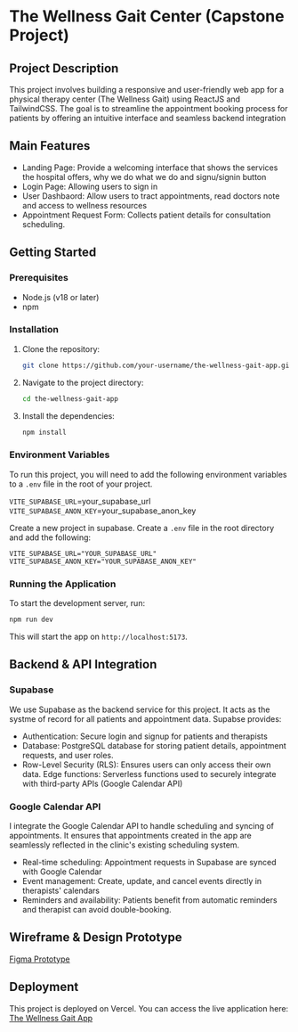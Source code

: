 # The Wellness Gait Center (Capstone Project)

## Project Description

This project involves building a responsive and user-friendly web app for a physical therapy center (The Wellness Gait) using ReactJS and TailwindCSS. The goal is to streamline the appointment booking process for patients by offering an intuitive interface and seamless backend integration

## Main Features

- Landing Page: Provide a welcoming interface that shows the services the hospital offers, why we do what we do and signu/signin button
- Login Page: Allowing users to sign in
- User Dashbaord: Allow users to tract appointments, read doctors note and access to wellness resources
- Appointment Request Form: Collects patient details for consultation scheduling.

## Getting Started

### Prerequisites

- Node.js (v18 or later)
- npm

### Installation

1. Clone the repository:
   ```bash
   git clone https://github.com/your-username/the-wellness-gait-app.git
   ```
2. Navigate to the project directory:
   ```bash
   cd the-wellness-gait-app
   ```
3. Install the dependencies:
   ```bash
   npm install
   ```

### Environment Variables

To run this project, you will need to add the following environment variables to a `.env` file in the root of your project.

`VITE_SUPABASE_URL`=your_supabase_url
`VITE_SUPABASE_ANON_KEY`=your_supabase_anon_key

Create a new project in supabase. Create a `.env` file in the root directory and add the following:

```
VITE_SUPABASE_URL="YOUR_SUPABASE_URL"
VITE_SUPABASE_ANON_KEY="YOUR_SUPABASE_ANON_KEY"
```

### Running the Application

To start the development server, run:

```bash
npm run dev
```

This will start the app on `http://localhost:5173`.

## Backend & API Integration

### Supabase

We use Supabase as the backend service for this project. It acts as the systme of record for all patients and appointment data. Supabse provides:

- Authentication: Secure login and signup for patients and therapists
- Database: PostgreSQL database for storing patient details, appointment requests, and user roles.
- Row-Level Security (RLS): Ensures users can only access their own data.
  Edge functions: Serverless functions used to securely integrate with third-party APIs (Google Calendar API)

### Google Calendar API

I integrate the Google Calendar API to handle scheduling and syncing of appointments. It ensures that appointments created in the app are seamlessly reflected in the clinic's existing scheduling system.

- Real-time scheduling: Appointment requests in Supabase are synced with Google Calendar
- Event management: Create, update, and cancel events directly in therapists' calendars
- Reminders and availability: Patients benefit from automatic reminders and therapist can avoid double-booking.

## Wireframe & Design Prototype

[Figma Prototype](https://www.figma.com/design/bxeU2OesXanhG4cwPwsZZO/First-Design?node-id=2099-2&p=f)

## Deployment

This project is deployed on Vercel. You can access the live application here: [The Wellness Gait App](https://the-wellness-gait-app.vercel.app/)
